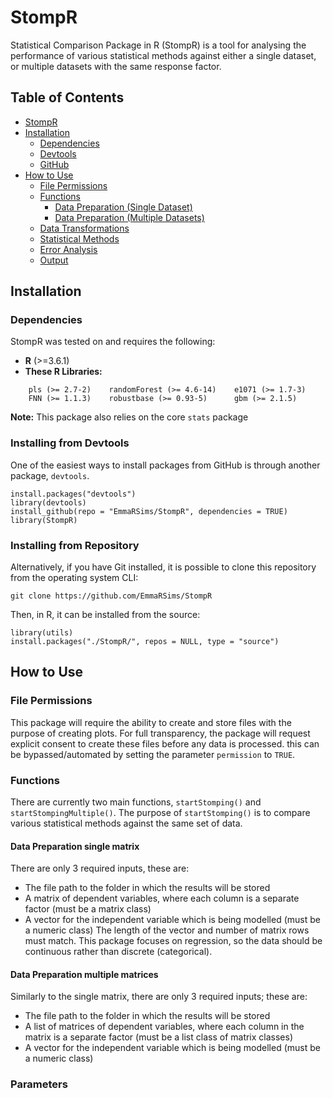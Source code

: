# StompR
Statistical Comparison Package in R (StompR) is a tool for analysing the performance of various statistical methods against either a single dataset, or multiple datasets with the same response factor.

## Table of Contents
- [StompR](#stompr)
- [Installation](#installation)
  - [Dependencies](#dependencies)
  - [Devtools](#installing-from-devtools)
  - [GitHub](#installing-from-repository)
- [How to Use](#how-to-use)
  - [File Permissions](#file-permissions)
  - [Functions](#functions)
    - [Data Preparation (Single Dataset)](#data-preparation-single-matrix)
    - [Data Preparation (Multiple Datasets)](#data-preparation-multiple-matrices)
  - [Data Transformations](#data-transformations)
  - [Statistical Methods](#statistical-methods)
  - [Error Analysis](#error-analysis)
  - [Output](#output)

## Installation

### Dependencies
StompR was tested on and requires the following:
- **R** (>=3.6.1) 
- **These R Libraries:**
````
    pls (>= 2.7-2)    randomForest (>= 4.6-14)    e1071 (>= 1.7-3)
    FNN (>= 1.1.3)    robustbase (>= 0.93-5)      gbm (>= 2.1.5)
````
**Note:** This package also relies on the core `stats` package

### Installing from Devtools
One of the easiest ways to install packages from GitHub is through another package, `devtools`.
````
install.packages("devtools")
library(devtools)
install_github(repo = "EmmaRSims/StompR", dependencies = TRUE)
library(StompR)
````

### Installing from Repository
Alternatively, if you have Git installed, it is possible to clone this repository from the operating system CLI:
````
git clone https://github.com/EmmaRSims/StompR
````
Then, in R, it can be installed from the source:
````
library(utils)
install.packages("./StompR/", repos = NULL, type = "source")
````

## How to Use 
### File Permissions
This package will require the ability to create and store files with the purpose of creating plots. For full transparency, the package will request explicit consent to create these files before any data is processed.
this can be bypassed/automated by setting the parameter `permission` to `TRUE`.

### Functions
There are currently two main functions, `startStomping()` and `startStompingMultiple()`. The purpose of `startStomping()` is to compare various statistical methods against the same set of data. 

#### Data Preparation single matrix
There are only 3 required inputs, these are:
 - The file path to the folder in which the results will be stored
 - A matrix of dependent variables, where each column is a separate factor (must be a matrix class)
 - A vector for the independent variable which is being modelled (must be a numeric class)
The length of the vector and number of matrix rows must match. This package focuses on regression, so the data should be continuous rather than discrete (categorical).

#### Data Preparation multiple matrices
Similarly to the single matrix, there are only 3 required inputs; these are:
 - The file path to the folder in which the results will be stored
 - A list of matrices of dependent variables, where each column in the matrix is a separate factor (must be a list class of matrix classes)
 - A vector for the independent variable which is being modelled (must be a numeric class)

### Parameters
